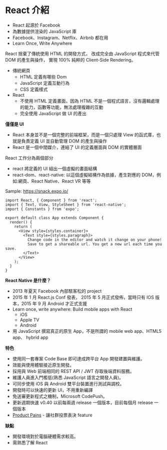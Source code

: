 # React 介紹
  * React 起源於 Facebook
  * 為數據提供渲染的 JavaScript 庫
  * Facebook、Instagram、Netflix、Airbnb 都在用
  * Learn Once, Write Anywhere

React 捨棄了傳統使用 HTML 的開發方式，
改成完全由 JavaScript 程式來代管 DOM 的產生與操作，
實現 100% 純粹的 Client-Side Rendering。
- 傳統網頁
  - HTML 定義有哪些 Dom
  - JavaScript 定義互動行為
  - CSS 定義樣式
- React
  - 不使用 HTML 定義畫面，因為 HTML 不是一個程式語言，沒有邏輯處理的能力，函數等功能，無法處理複雜的互動
  - 完全使用 JavaScript 做 UI 的產出

**僅僅是 UI**
* React 本身並不是一個完整的前端框架，而是一個只處理 View 的函式庫，也就是負責定義 UI 並自動管理 DOM 的產生與操作
* React 是一個中間媒介，連結了 UI 的定義層面與 DOM 的實體層面

React 工作分為兩個部分
- react 將定義的 UI 組出一個虛擬的畫面結構
- react-dom、react-native: 以這個虛擬結構作為依據，產生對應的 DOM，例如:網頁、React Native、React VR 等等

Sample: https://snack.expo.io/
```
import React, { Component } from 'react';
import { Text, View, StyleSheet } from 'react-native';
import { Constants } from 'expo';

export default class App extends Component {
  render() {
    return (
      <View style={styles.container}>
        <Text style={styles.paragraph}>
          Change code in the editor and watch it change on your phone!
          Save to get a shareable url. You get a new url each time you save.
        </Text>
      </View>
    );
  }
}
```

**React Native  是什麼？**

* 2013 年夏天 Facebook 內部駭客松的 project
* 2015 年 1 月 React.js Conf 發表， 2015 年 5 月正式發佈，當時只有 IOS 版本，2015 年 9 月 Android 才正式支援
* Learn once, write anywhere: Build mobile apps with React
    * iOS
    * Apple TV
    * Android
* 用 JavaScript 撰寫真正的原生 App，不是所謂的 mobile web app、HTML5 app、 hybrid app


**特色**

* 使用同一套專案 Code Base 即可達成跨平台 App 開發建置與維護。
* 效能與使用體驗接近原生開發。
* 採用與 Web 前端相同的 REST API / JWT 存取後端資料服務。
* 維護人員進入門檻低(熟悉 JavaScript 語言之開發人員)。
* 可同步使用 iOS 與 Android 雙平台裝置進行測試與調校。
* 開發時可以快速的更新 UI，不用重新編譯
* 免送審更新程式之機制，Microsoft CodePush。
* 更新週期快速 v0.40 以前每兩週 release 一個版本，目前每個月 release 一個版本
* [Product Pains](https://react-native.canny.io/feature-requests/) - 讓社群投票表決 feature

**缺點**
* 開發環境對於電腦硬體需求較高。
* 需熟悉了解 React
